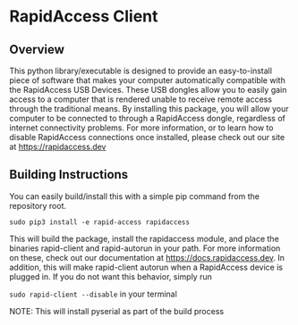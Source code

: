 RapidAccess Client
==================

Overview
--------

This python library/executable is designed to provide an easy-to-install piece of software that
makes your computer automatically compatible with the RapidAccess USB Devices. These USB dongles
allow you to easily gain access to a computer that is rendered unable to receive remote access
through the traditional means. By installing this package, you will allow your computer to be 
connected to through a RapidAccess dongle, regardless of internet connectivity problems. 
For more information, or to learn how to disable RapidAccess connections once installed,
please check out our site at https://rapidaccess.dev

Building Instructions
---------------------

You can easily build/install this with a simple pip command from the repository root.

`sudo pip3 install -e rapid-access rapidaccess`

This will build the package, install the rapidaccess module, and place the binaries rapid-client and rapid-autorun in your path. For more information on these, check out our documentation at https://docs.rapidaccess.dev. In addition, this will make rapid-client autorun when a RapidAccess device is plugged in. If you do not want this behavior, simply run

`sudo rapid-client --disable` in your terminal

NOTE: This will install pyserial as part of the build process
